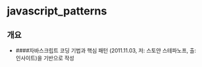 # javascript_patterns

## 개요

* ####자바스크립트 코딩 기법과 핵심 패턴 
 (2011.11.03, 저: 스토얀 스테파노프, 출: 인사이트)을 기반으로 작성
